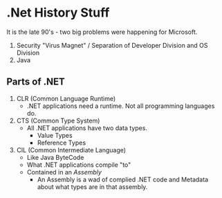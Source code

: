 # .Net History Stuff

It is the late 90's - two big problems were happening for Microsoft.

1. Security "Virus Magnet" / Separation of Developer Division and OS Division
2. Java

## Parts of .NET

1. CLR (Common Language Runtime)
   - .NET applications need a runtime. Not all programming languages do.
2. CTS (Common Type System)
   - All .NET applications have two data types.
     - Value Types
     - Reference Types
3. CIL (Common Intermediate Language)
   - Like Java ByteCode
   - What .NET applications compile "to"
   - Contained in an _Assembly_
     - An Assembly is a wad of complied .NET code and Metadata about what types are in that assembly.
